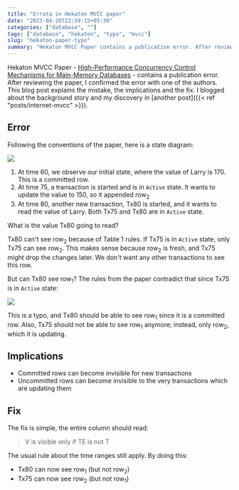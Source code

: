 ```yaml
---
title: "Errata in Hekaton MVCC paper"
date: "2023-04-20T22:59:15+05:30"
categories: ["database", ""]
tags: ["database", "hekaton", "typo", "mvcc"]
slug: "hekaton-paper-typo"
summary: "Hekaton MVCC Paper contains a publication error. After reviewing the paper, I confirmed the error with one of the authors. This blog post explains the mistake, the implications and the fix."
---
```


Hekaton MVCC Paper - [High-Performance Concurrency Control Mechanisms for Main-Memory Databases](https://vldb.org/pvldb/vol5/p298_per-akelarson_vldb2012.pdf) - contains a publication error. After reviewing the paper, I confirmed the error with one of the authors. This blog post explains the mistake, the implications and the fix. I blogged about the background story and my discovery in [another post]({{< ref "posts/internet-mvcc" >}}).

## Error

Following the conventions of the paper, here is a state diagram:

![](/blag/images/2023/hekaton-state.png)

1. At time 60, we observe our initial state, where the value of Larry is 170. This is a committed row.
2. At time 75, a transaction is started and is in `Active` state. It wants to update the value to 150, so it appended row<sub>2</sub>
3. At time 80, another new transaction, Tx80 is started, and it wants to read the value of Larry. Both Tx75 and Tx80 are in `Active` state.

What is the value Tx80 going to read?

Tx80 can't see row<sub>2</sub> because of Table 1 rules. If Tx75 is in `Active` state, only Tx75 can see row<sub>2</sub>. This makes sense because row<sub>2</sub> is fresh, and Tx75 might drop the changes later. We don't want any other transactions to see this row.

But can Tx80 see row<sub>1</sub>? The rules from the paper contradict that since Tx75 is in `Active` state:

![](/blag/images/2023/hekaton-table-2.png)

This is a typo, and Tx80 should be able to see row<sub>1</sub> since it is a committed row. Also, Tx75 should not be able to see row<sub>1</sub> anymore; instead, only row<sub>2</sub>, which it is updating.

## Implications
- Committed rows can become invisible for new transactions
- Uncommitted rows can become invisible to the very transactions which are updating them

## Fix

The fix is simple, the entire column should read:

> V is visible only if TE is not T

The usual rule about the time ranges still apply. By doing this:
- Tx80 can now see row<sub>1</sub> (but not row<sub>2</sub>)
- Tx75 can now see row<sub>2</sub> (but not row<sub>1</sub>)
